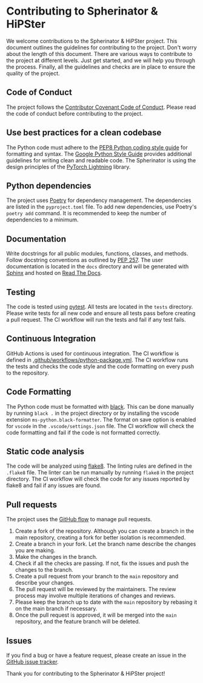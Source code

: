 # Contributing to Spherinator & HiPSter

We welcome contributions to the Spherinator & HiPSter project. This document outlines the guidelines for contributing to the project. Don't worry about the length of this document. There are various ways to contribute to the project at different levels. Just get started, and we will help you through the process. Finally, all the guidelines and checks are in place to ensure the quality of the project.

## Code of Conduct

The project follows the [Contributor Covenant Code of Conduct](https://www.contributor-covenant.org/version/2/1/code_of_conduct/). Please read the code of conduct before contributing to the project.

## Use best practices for a clean codebase

The Python code must adhere to the [PEP8 Python coding style guide](https://peps.python.org/pep-0008/) for formatting and syntax. The [Google Python Style Guide](https://google.github.io/styleguide/pyguide.html) provides additional guidelines for writing clean and readable code. The Spherinator is using the design principles of the [PyTorch Lightning](https://lightning.ai/docs/pytorch/stable/) library.

## Python dependencies

The project uses [Poetry](https://python-poetry.org/) for dependency management. The dependencies are listed in the `pyproject.toml` file. To add new dependencies, use Poetry's `poetry add` command. It is recommended to keep the number of dependencies to a minimum.

## Documentation

Write docstrings for all public modules, functions, classes, and methods. Follow docstring conventions as outlined by [PEP 257](https://peps.python.org/pep-0257/).
The user documentation is located in the `docs` directory and will be generated with [Sphinx](https://www.sphinx-doc.org/en/master/index.html) and hosted on [Read The Docs](https://spherinator.readthedocs.io/en/latest/index.html).

## Testing

The code is tested using [pytest](https://docs.pytest.org). All tests are located in the `tests` directory. Please write tests for all new code and ensure all tests pass before creating a pull request. The CI workflow will run the tests and fail if any test fails.

## Continuous Integration

GitHub Actions is used for continuous integration. The CI workflow is defined in [.github/workflows/python-package.yml](.github/workflows/python-package.yml). The CI workflow runs the tests and checks the code style and the code formatting on every push to the repository.

## Code Formatting

The Python code must be formatted with [black](https://black.readthedocs.io/en/stable/).
This can be done manually by running `black .` in the project directory or by installing the vscode extension `ms-python.black-formatter`. The format on save option is enabled for `vscode` in the `.vscode/settings.json` file.
The CI workflow will check the code formatting and fail if the code is not formatted correctly.

## Static code analysis

The code will be analyzed using [flake8](https://flake8.pycqa.org/en/latest/).
The linting rules are defined in the `.flake8` file. The linter can be run manually by running `flake8` in the project directory.
The CI workflow will check the code for any issues reported by flake8 and fail if any issues are found.

## Pull requests

The project uses the [GitHub flow](https://guides.github.com/introduction/flow/) to manage pull requests.

1. Create a fork of the repository. Although you can create a branch in the main repository, creating a fork for better isolation is recommended.
2. Create a branch in your fork. Let the branch name describe the changes you are making.
3. Make the changes in the branch.
4. Check if all the checks are passing. If not, fix the issues and push the changes to the branch.
5. Create a pull request from your branch to the `main` repository and describe your changes.
6. The pull request will be reviewed by the maintainers. The review process may involve multiple iterations of changes and reviews.
7. Please keep the branch up to date with the `main` repository by rebasing it on the main branch if necessary.
8. Once the pull request is approved, it will be merged into the `main` repository, and the feature branch will be deleted.

## Issues

If you find a bug or have a feature request, please create an issue in the [GitHub issue tracker](https://github.com/HITS-AIN/Spherinator/issues).

Thank you for contributing to the Spherinator & HiPSter project!
